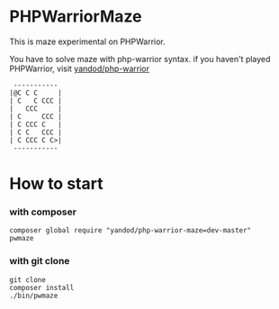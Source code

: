 # PHPWarriorMaze

This is maze experimental on PHPWarrior.

You have to solve maze with php-warrior syntax. if you haven't played PHPWarrior, visit [yandod/php-warrior](https://github.com/yandod/php-warrior)


     -----------
    |@C C C     |
    | C   C CCC |
    |   CCC     |
    | C     CCC |
    | C CCC C   |
    | C C   CCC |
    | C CCC C C>|
     -----------

# How to start

### with composer
    composer global require "yandod/php-warrior-maze=dev-master"
    pwmaze

### with git clone
    git clone
    composer install
    ./bin/pwmaze
